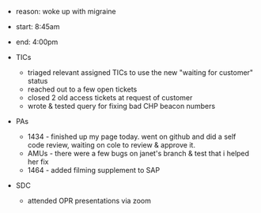 - reason: woke up with migraine
- start: 8:45am
- end: 4:00pm

- TICs
	- triaged relevant assigned TICs to use the new "waiting for customer" status
	- reached out to a few open tickets
	- closed 2 old access tickets at request of customer
	- wrote & tested query for fixing bad CHP beacon numbers
- PAs
	- 1434 - finished up my page today. went on github and did a self code review, waiting on cole to review & approve it.
	- AMUs - there were a few bugs on janet's branch & test that i helped her fix
	- 1464 - added filming supplement to SAP
- SDC
	- attended OPR presentations via zoom